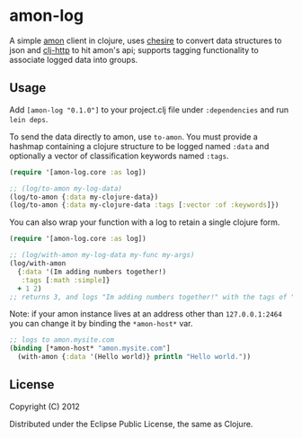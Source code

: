 # amon-log

A simple [amon](http://amon.cx) client in clojure, uses [chesire](http://github.com/dakrone/cheshire) to convert data structures to json and [clj-http](http://github.com/dakrone/clj-http) to hit amon's api; supports tagging functionality to associate logged data into groups.

## Usage

Add `[amon-log "0.1.0"]` to your project.clj file under `:dependencies` and run `lein deps`.

To send the data directly to amon, use `to-amon`.  You must provide a hashmap containing a clojure structure to be logged named `:data` and optionally a vector of classification keywords named `:tags`.

```clojure
(require '[amon-log.core :as log])

;; (log/to-amon my-log-data)
(log/to-amon {:data my-clojure-data})
(log/to-amon {:data my-clojure-data :tags [:vector :of :keywords]})
```

You can also wrap your function with a log to retain a single clojure form.

```clojure
(require '[amon-log.core :as log])

;; (log/with-amon my-log-data my-func my-args)
(log/with-amon
  {:data '(Im adding numbers together!) 
   :tags [:math :simple]}
  + 1 2)
;; returns 3, and logs "Im adding numbers together!" with the tags of "math" and "simple".
```

Note: if your amon instance lives at an address other than `127.0.0.1:2464` you can change it by binding the `*amon-host*` var.

```clojure
;; logs to amon.mysite.com
(binding [*amon-host* "amon.mysite.com"] 
  (with-amon {:data '(Hello world)} println "Hello world."))
```

## License

Copyright (C) 2012

Distributed under the Eclipse Public License, the same as Clojure.
